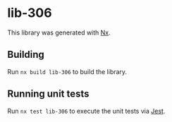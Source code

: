 # lib-306

This library was generated with [Nx](https://nx.dev).

## Building

Run `nx build lib-306` to build the library.

## Running unit tests

Run `nx test lib-306` to execute the unit tests via [Jest](https://jestjs.io).
